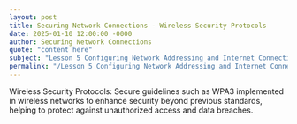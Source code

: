 ```yaml
---
layout: post
title: Securing Network Connections - Wireless Security Protocols
date: 2025-01-10 12:00:00 -0000
author: Securing Network Connections
quote: "content here"
subject: "Lesson 5 Configuring Network Addressing and Internet Connections"
permalink: "/Lesson 5 Configuring Network Addressing and Internet Connections/Securing Network Connections/Securing Network Connections - Wireless Security Protocols"
---
```


Wireless Security Protocols: Secure guidelines such as WPA3 implemented in wireless networks to enhance security beyond previous standards, helping to protect against unauthorized access and data breaches.
